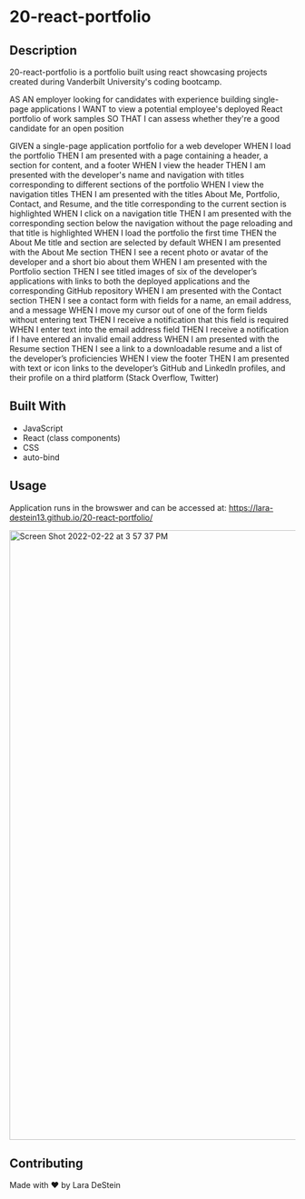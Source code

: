 # 20-react-portfolio

## Description

20-react-portfolio is a portfolio built using react showcasing projects
created during Vanderbilt University's coding bootcamp. 

AS AN employer looking for candidates with experience building single-page applications
I WANT to view a potential employee's deployed React portfolio of work samples
SO THAT I can assess whether they're a good candidate for an open position 

GIVEN a single-page application portfolio for a web developer
WHEN I load the portfolio
THEN I am presented with a page containing a header, a section for content, and a footer
WHEN I view the header
THEN I am presented with the developer's name and navigation with titles corresponding to different sections of the portfolio
WHEN I view the navigation titles
THEN I am presented with the titles About Me, Portfolio, Contact, and Resume, and the title corresponding to the current section is highlighted
WHEN I click on a navigation title
THEN I am presented with the corresponding section below the navigation without the page reloading and that title is highlighted
WHEN I load the portfolio the first time
THEN the About Me title and section are selected by default
WHEN I am presented with the About Me section
THEN I see a recent photo or avatar of the developer and a short bio about them
WHEN I am presented with the Portfolio section
THEN I see titled images of six of the developer’s applications with links to both the deployed applications and the corresponding GitHub repository
WHEN I am presented with the Contact section
THEN I see a contact form with fields for a name, an email address, and a message
WHEN I move my cursor out of one of the form fields without entering text
THEN I receive a notification that this field is required
WHEN I enter text into the email address field
THEN I receive a notification if I have entered an invalid email address
WHEN I am presented with the Resume section
THEN I see a link to a downloadable resume and a list of the developer’s proficiencies
WHEN I view the footer
THEN I am presented with text or icon links to the developer’s GitHub and LinkedIn profiles, and their profile on a third platform (Stack Overflow, Twitter)

## Built With

* JavaScript
* React (class components)
* CSS
* auto-bind

## Usage

Application runs in the browswer and can be accessed at: 
https://lara-destein13.github.io/20-react-portfolio/

<img width="1073" alt="Screen Shot 2022-02-22 at 3 57 37 PM" src="https://user-images.githubusercontent.com/88476888/155218358-0476cf59-e5d6-4694-89ae-7dbee6e9c859.png">

## Contributing
Made with &hearts; by Lara DeStein
